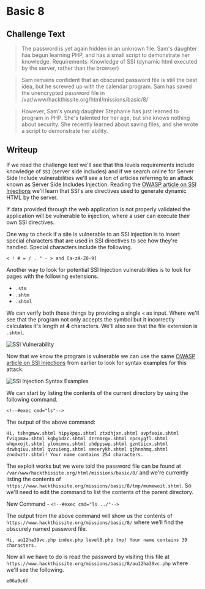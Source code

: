 # Basic 8

## Challenge Text

> The password is yet again hidden in an unknown file. Sam's daughter has begun learning PHP, and has a small script to demonstrate her knowledge. Requirements: Knowledge of SSI (dynamic html executed by the server, rather than the browser)

> Sam remains confident that an obscured password file is still the best idea, but he screwed up with the calendar program. Sam has saved the unencrypted password file in /var/www/hackthissite.org/html/missions/basic/8/

> However, Sam's young daughter Stephanie has just learned to program in PHP. She's talented for her age, but she knows nothing about security. She recently learned about saving files, and she wrote a script to demonstrate her ability.

## Writeup

If we read the challenge text we'll see that this levels requirements include knowledge of ```SSI``` (server side includes) and if we search online for Server Side Include vulnerabilities we'll see a ton of articles referring to an attack known as Server Side Includes Injection. Reading the [OWASP article on SSI Injections](https://owasp.org/www-community/attacks/Server-Side_Includes_(SSI)_Injection "OWASP") we'll learn that SSI's are directives used to generate dynamic HTML by the server.

If data provided through the web application is not properly validated the application will be vulnerable to injection, where a user can execute their own SSI directives.

One way to check if a site is vulnerable to an SSI injection is to insert special characters that are used in SSI directives to see how they're handled. Special characters include the following.

```< ! # = / . " - > and [a-zA-Z0-9]```

Another way to look for potential SSI Injection vulnerabilities is to look for pages with the following extensions.

* ```.stm```
* ```.shtm```
* ```.shtml```

We can verify both these things by providing a single ```<``` as input. Where we'll see that the program not only accepts the symbol but it incorrectly calculates it's length at **4** characters. We'll also see that the file extension is ```.shtml```.

![SSI Vulnerability](./ssi-vulnerability.png "Presence of .shtml extension and special character incorrectly calculated")

Now that we know the program is vulnerable we can use the same [OWASP article on SSI Injections](https://owasp.org/www-community/attacks/Server-Side_Includes_(SSI)_Injection "OWASP") from earlier to look for syntax examples for this attack.

![SSI Injection Syntax Examples](./ssi-injection-examples.png "SSI Injection Syntax Examples")

We can start by listing the contents of the current directory by using the following command.

```<!--#exec cmd="ls"-->```

The output of the above command:

```
Hi, tshngmww.shtml hipykpqu.shtml ztxdhjxn.shtml avpfeoie.shtml fviqpmaw.shtml kqbybdzc.shtml dzrnmzgx.shtml npcsygfl.shtml whqxxojt.shtml ylomcmvu.shtml uhdppswp.shtml gzntiicx.shtml dzwbqiuu.shtml qvzuieng.shtml smcerykh.shtml qjhnmhmq.shtml znodwztr.shtml! Your name contains 254 characters.
```

The exploit works but we were told the password file can be found at ```/var/www/hackthissite.org/html/missions/basic/8/``` and we're currently listing the contents of ```https://www.hackthissite.org/missions/basic/8/tmp/mumewoit.shtml```. So we'll need to edit the command to list the contents of the parent directory.

New Command - ```<!--#exec cmd="ls ../"-->```

The output from the above command will show us the contents of ```https://www.hackthissite.org/missions/basic/8/``` where we'll find the obscurely named password file.

```
Hi, au12ha39vc.php index.php level8.php tmp! Your name contains 39 characters.
```

Now all we have to do is read the password by visiting this file at ```https://www.hackthissite.org/missions/basic/8/au12ha39vc.php``` where we'll see the following.

```e06a9c6f```